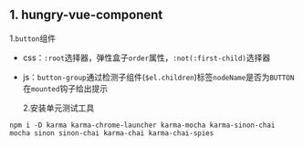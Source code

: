 ## 1. hungry-vue-component

1.`button`组件

- css：`:root`选择器，弹性盒子`order`属性，`:not(:first-child)`选择器
- js：`button-group`通过检测子组件(`$el.children`)标签`nodeName`是否为`BUTTON`在`mounted`钩子给出提示

  2.安装单元测试工具

`npm i -D karma karma-chrome-launcher karma-mocha karma-sinon-chai mocha sinon sinon-chai karma-chai karma-chai-spies`
